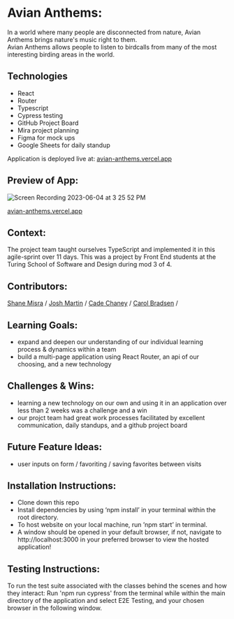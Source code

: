 # Avian Anthems:
[//]: <>
In a world where many people are disconnected from nature, Avian Anthems brings nature's music right to them.  
Avian Anthems allows people to listen to birdcalls from many of the most interesting birding areas in the world. 

## Technologies
- React
- Router
- Typescript
- Cypress testing
- GitHub Project Board
- Mira project planning 
- Figma for mock ups
- Google Sheets for daily standup

Application is deployed live at: [avian-anthems.vercel.app](avian-anthems.vercel.app)

## Preview of App:
[//]: <>
![Screen Recording 2023-06-04 at 3 25 52 PM](https://github.com/sdmisra/birdWords/assets/117617970/5f1c65ec-4536-4ae5-96ac-3a4c7757ac21)

[avian-anthems.vercel.app](avian-anthems.vercel.app)

## Context:
[//]: <>
The project team taught ourselves TypeScript and implemented it in this agile-sprint over 11 days. 
This was a project by Front End students at the Turing School of Software and Design during mod 3 of 4.

## Contributors:
[//]: <>
[Shane Misra](https://github.com/sdmisra) /
[Josh Martin](https://github.com/jmartin777) /
[Cade Chaney](https://github.com/cadechaney) /
[Carol Bradsen](https://github.com/cbradsen) /

## Learning Goals:
[//]: <>
- expand and deepen our understanding of our individual learning process & dynamics within a team 
- build a multi-page application using React Router, an api of our choosing, and a new technology

## Challenges & Wins:
- learning a new technology on our own and using it in an application over less than 2 weeks was a challenge and a win
- our projct team had great work processes facilitated by excellent communication, daily standups, and a github project board

## Future Feature Ideas:
[//]: <>

- user inputs on form / favoriting / saving favorites between visits

## Installation Instructions:
[//]: <>

- Clone down this repo
- Install dependencies by using ‘npm install’ in your terminal within the root directory.
- To host website on your local machine, run ’npm start’ in terminal.
- A window should be opened in your default browser, if not, navigate to http://localhost:3000 in your preferred browser to view the hosted application!

## Testing Instructions:
[//]: <>

To run the test suite associated with the classes behind the scenes and how they interact: 
Run 'npm run cypress' from the terminal while within the main directory of the application and select E2E Testing, and your chosen browser in the following window.

